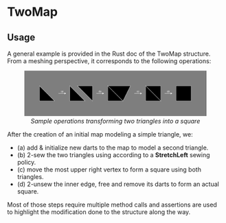 # TwoMap

## Usage

A general example is provided in the Rust doc of the TwoMap structure. 
From a meshing perspective, it corresponds to the following operations:

<figure style="text-align:center">
    <img src="../images/TwoMapExample.svg" alt="TwoMapExample" />
    <figcaption><i>Sample operations transforming two triangles into a square</i></figcaption>
</figure>

After the creation of an initial map modeling a simple triangle, we:
- (a) add & initialize new darts to the map to model a second triangle.
- (b) 2-sew the two triangles using according to a  **StretchLeft** sewing policy.
- (c) move the most upper right vertex to form a square using both triangles.
- (d) 2-unsew the inner edge, free and remove its darts to form an actual square.

Most of those steps require multiple method calls and assertions are used to highlight
the modification done to the structure along the way.